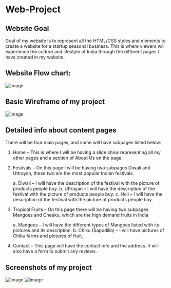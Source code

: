 # Web-Project


## Website Goal

Goal of my website is to represent all the HTML/CSS styles and elements to create a website for a startup seasonal business. This is where viewers will experience the culture and lifestyle of India through the different pages I have created in my website.


## Website Flow chart:
![image](https://user-images.githubusercontent.com/46975039/58932770-e9536680-8719-11e9-83c5-86eb03395793.png)

## Basic Wireframe of my project
![image](https://user-images.githubusercontent.com/46975039/58932726-c032d600-8719-11e9-8b21-aedc12c7e50c.png)

## Detailed info about content pages

There will be four main pages, and some will have subpages listed below:
1.	Home – This is where I will be having a slide show representing all my other pages and a section of About Us on the page. 
2.	Festivals – On this page I will be having two subpages Diwali and Uttrayan, these two are the most popular Indian festivals.

    a.	Diwali – I will have the description of the festival with the picture of products people buy.
    b.	Uttrayan – I will have the description of the festival with the picture of products people buy.
    c.	Holi – I will have the description of the festival with the picture of products people buy.
3.	Tropical Fruits – On this page there will be having two subpages Mangoes and Cheeku, which are the high demand fruits in India

    a.	Mangoes – I will have the different types of Mangoes listed with its pictures and its description.
    b.	Chiku (Sapodilla) – I will have pictures of Chiku farms and pictures of fruit. 
4.	Contact – This page will have the contact info and the address. It will also have a form to submit any reviews.   


## Screenshots of my project
![image](https://user-images.githubusercontent.com/46975039/58932834-1f90e600-871a-11e9-92dd-c9bba088e777.png)
![image](https://user-images.githubusercontent.com/46975039/58932921-78607e80-871a-11e9-9845-e62479a41979.png)
